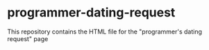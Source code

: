 # programmer-dating-request
This repository contains the HTML file for the "programmer's dating request" page
